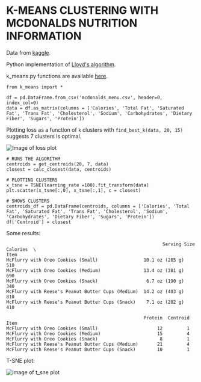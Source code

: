 # K-MEANS CLUSTERING WITH MCDONALDS NUTRITION INFORMATION

Data from [kaggle](https://www.kaggle.com/mcdonalds/nutrition-facts).

Python implementation of [Lloyd's algorithm](https://en.wikipedia.org/wiki/Lloyd%27s_algorithm).

k_means.py functions are available [here](https://github.com/jherzberg/k_means_mcdonalds_nutrition/blob/master/k_means.py).
    
    from k_means import *

    df = pd.DataFrame.from_csv('mcdonalds_menu.csv', header=0, index_col=0)
    data = df.as_matrix(columns = ['Calories', 'Total Fat', 'Saturated Fat', 'Trans Fat', 'Cholesterol', 'Sodium', 'Carbohydrates', 'Dietary Fiber', 'Sugars', 'Protein'])

Plotting loss as a function of `k` clusters with `find_best_k(data, 20, 15)` suggests 7 clusters is optimal.


![Image of loss plot](https://github.com/jherzberg/k_means_mcdonalds_nutrition/blob/master/mcdondals_elbow_loss.png)
    
    # RUNS THE ALGORITHM
    centroids = get_centroids(20, 7, data)
    closest = calc_closest(data, centroids)

    # PLOTTING CLUSTERS
    x_tsne = TSNE(learning_rate =100).fit_transform(data)
    plt.scatter(x_tsne[:,0], x_tsne[:,1], c = closest)

    # SHOWS CLUSTERS
    centroids_df = pd.DataFrame(centroids, columns = ['Calories', 'Total Fat', 'Saturated Fat', 'Trans Fat', 'Cholesterol', 'Sodium', 'Carbohydrates', 'Dietary Fiber', 'Sugars', 'Protein'])
    df['Centroid'] = closest

Some results:


                                                              Serving Size  Calories  \
    Item                                                                           
    McFlurry with Oreo Cookies (Small)                 10.1 oz (285 g)       510   
    McFlurry with Oreo Cookies (Medium)                13.4 oz (381 g)       690   
    McFlurry with Oreo Cookies (Snack)                  6.7 oz (190 g)       340   
    McFlurry with Reese's Peanut Butter Cups (Medium)  14.2 oz (403 g)       810   
    McFlurry with Reese's Peanut Butter Cups (Snack)    7.1 oz (202 g)       410   
    
                                                       Protein  Centroid  
    Item                                                                  
    McFlurry with Oreo Cookies (Small)                      12         1  
    McFlurry with Oreo Cookies (Medium)                     15         4  
    McFlurry with Oreo Cookies (Snack)                       8         1  
    McFlurry with Reese's Peanut Butter Cups (Medium)       21         4  
    McFlurry with Reese's Peanut Butter Cups (Snack)        10         1

T-SNE plot:

![image of t_sne plot](https://github.com/jherzberg/k_means_mcdonalds_nutrition/blob/master/mcdondalds_t_sne.png)
